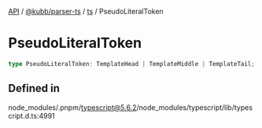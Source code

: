 [API](../../../../../packages.md) / [@kubb/parser-ts](../../../index.md) / [ts](../index.md) / PseudoLiteralToken

# PseudoLiteralToken

```ts
type PseudoLiteralToken: TemplateHead | TemplateMiddle | TemplateTail;
```

## Defined in

node\_modules/.pnpm/typescript@5.6.2/node\_modules/typescript/lib/typescript.d.ts:4991
